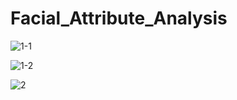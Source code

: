 # Facial_Attribute_Analysis

![1-1](https://user-images.githubusercontent.com/29463052/212469440-2599ff2f-25ab-42ed-b49c-445742ad51bd.png)


![1-2](https://user-images.githubusercontent.com/29463052/212469447-3dbe7773-019b-4a55-8e80-3fdacef98d68.png)


![2](https://user-images.githubusercontent.com/29463052/212469456-111a16ff-d7fd-444f-be7b-71d298b08740.png)
